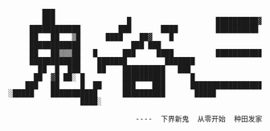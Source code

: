 <pre>
        ███                                                                ██              ██                          
        ███                 █                    ██████████▓                 ██            ██          ███             
     ████████████         ███       ████         ██████████         █████████████████      ██          ███             
     ██   ██   ▒█      ████    ██▓    █                             ██           █ ██  █   █████        ████████       
     ████████████            ███ ███                                   ██████████       ████████ ██████████████        
     ██   ██▒▒▒██   █      ███     ████          ███████████            ████      ░        ████         ██             
     ████████████    ███████         ███████                        █████ ████  ████     ████ ██   ██   ██             
       ██  █  ███    ██    ██████████   ███                             ██   █████    ████ ██        █  ██             
      ██  ▓█ ██░ █         ██████████      █                ██████ ████   ███ ██ ████ ░▓   ██           ██             
    ███   ██     █  ██     ███    ███      ██████████████████████      ███    █    ████    ██          ███             
░█████    ███████████      ██████████       █████                  █████     ██           ░██       ██████             
                 ████░                                                     ▒███                                             

                              ----  下界新鬼  从零开始  种田发家  养殖致富  ----
</pre>